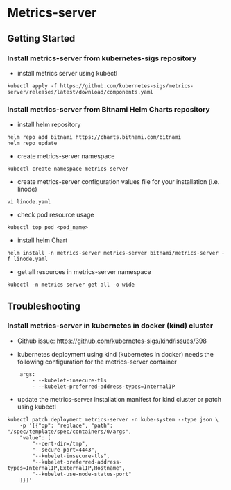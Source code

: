 # Metrics-server

## Getting Started

### Install metrics-server from kubernetes-sigs repository

* install metrics server using kubectl
```
kubectl apply -f https://github.com/kubernetes-sigs/metrics-server/releases/latest/download/components.yaml
```

### Install metrics-server from Bitnami Helm Charts repository

* install helm repository
```
helm repo add bitnami https://charts.bitnami.com/bitnami
helm repo update
```

* create metrics-server namespace
```
kubectl create namespace metrics-server
```

* create metrics-server configuration values file for your installation (i.e. linode)
```
vi linode.yaml
```

* check pod resource usage
```
kubectl top pod <pod_name>
```

* install helm Chart
```
helm install -n metrics-server metrics-server bitnami/metrics-server -f linode.yaml
```

* get all resources in metrics-server namespace
```
kubectl -n metrics-server get all -o wide
```

## Troubleshooting

### Install metrics-server in kubernetes in docker (kind) cluster

* Github issue: https://github.com/kubernetes-sigs/kind/issues/398

* kubernetes deployment using kind (kubernetes in docker) needs the following
  configuration for the metrics-server container
```
    args:
        - --kubelet-insecure-tls
        - --kubelet-preferred-address-types=InternalIP
```

* update the metrics-server installation manifest for kind cluster or patch
  using kubectl
```
kubectl patch deployment metrics-server -n kube-system --type json \
    -p '[{"op": "replace", "path": "/spec/template/spec/containers/0/args",
    "value": [
        "--cert-dir=/tmp",
        "--secure-port=4443",
        "--kubelet-insecure-tls",
        "--kubelet-preferred-address-types=InternalIP,ExternalIP,Hostname",
        "--kubelet-use-node-status-port"
    ]}]'
```
